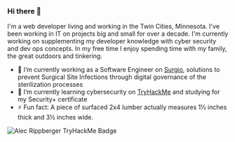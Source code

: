 ### Hi there 👋

I'm a web developer living and working in the Twin Cities, Minnesota. I've been working in IT on projects big and small for over a decade. I'm currently working on supplementing my developer knowledge with cyber security and dev ops concepts. In my free time I enjoy spending time with my family, the great outdoors and tinkering.

- 🔭 I’m currently working as a Software Engineer on [Surgio](https://github.com/surgiollc), solutions to prevent Surgical Site Infections through digital governance of the sterilization processes
- 🌱 I’m currently learning cybersecurity on [TryHackMe](https://tryhackme.com/p/arippberger336) and studying for my Security+ certificate
- ⚡ Fun fact: A piece of surfaced 2x4 lumber actually measures 1½ inches thick and 3½ inches wide.
 
 ![Alec Rippberger TryHackMe Badge](https://tryhackme-badges.s3.amazonaws.com/arippberger336.png)
